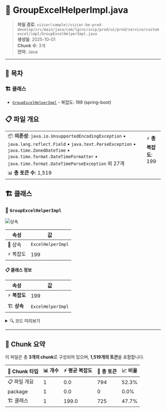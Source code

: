 # 📄 GroupExcelHelperImpl.java

> **파일 경로**: `vizier(sample)/vizier-be-prod-develop/src/main/java/com/lgcns/svcp/prod/ui/prod/service/customexcel/impl/GroupExcelHelperImpl.java`  
> **생성일**: 2025-10-01  
> **Chunk 수**: 3개  
> **언어**: Java
---

## 📑 목차

### 🏗️ 클래스
- [`GroupExcelHelperImpl`](#class-groupexcelhelperimpl) - 복잡도: 199 (spring-boot)

## 📋 파일 개요

| | |
|--|--|
| 📦 **의존성**: `java.io.UnsupportedEncodingException` • `java.lang.reflect.Field` • `java.text.ParseException` • `java.time.ZonedDateTime` • `java.time.format.DateTimeFormatter` • `java.time.format.DateTimeParseException` 외 27개 | ⚡ **총 복잡도**: 199 |
| 📊 **총 토큰 수**: 1,519 |  |



## 🏗️ 클래스

### <a id="class-groupexcelhelperimpl"></a>🎯 `GroupExcelHelperImpl`

![상속](https://img.shields.io/badge/상속-1개-blue)

| 속성 | 값 |
|------|----|
| 🧬 상속 | `ExcelHelperImpl` |
| ⚡ 복잡도 | 199 |



#### 📋 클래스 정보

| 속성 | 값 |
|------|----|
| ⚡ **복잡도** | 199 || 📍 **라인 범위** | 40-40 |
| 🏗️ **상속** | `ExcelHelperImpl` || 🏷️ **태그** | `class, java, autowired, spring-boot` || 🏗️ **프레임워크** | `spring-boot` |

<details>
<summary>🔍 코드 미리보기</summary>

```java
public class GroupExcelHelperImpl extends ExcelHelperImpl implements GroupExcelHelper {
	
	private final int MAX_COLUMN_WIDTH = 40 * 261;
	
	@Autowired
	private MessageSource messageSource;
			
	@Override
	public String[] createTitleHeader(Object... object) {
		GroupExportDto dataHeader = (GroupExportDto) object[0];

		List<String> header = new ArrayList<>();
		header.add(getHeaderLabel("index"));

		List<GeneralDetailDto> general = dataHeader.getGeneral();
		List<AdditionalDetailDto> additional = dataHeader.getAdditional();
		general.sort(Comparator.comparing(GeneralDetailDto::getSortNo));
		additional.sort(Comparator.comparing(AdditionalDetailDto::getSortNo));

		for (GeneralDetailDto g : general) {
			if ("HD".equals(g.getFieldTypeCode()) || "item_code".equals(g.getColName())
					|| "c...
```

**Chunk 정보**
- 🆔 **ID**: `26a85641186f`
- 📍 **라인**: 40-40
- 📊 **토큰**: 725
- 🏷️ **태그**: `class, java, autowired, spring-boot`

</details>

---





## 🧩 Chunk 요약

이 파일은 총 **3개의 chunk**로 구성되어 있으며, **1,519개의 토큰**을 포함합니다.

| 🧩 Chunk 타입 | 📊 개수 | ⚡ 평균 복잡도 | 📝 총 토큰 | 📈 비율 |
|---------------|--------|-------------|----------|--------|
| 📋 파일 개요 | 1 | 0.0 | 794 | 52.3% |
| package | 1 | 0.0 | 0 | 0.0% |
| 🏗️ 클래스 | 1 | 199.0 | 725 | 47.7% |

